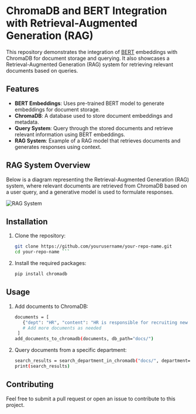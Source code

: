 # ChromaDB and BERT Integration with Retrieval-Augmented Generation (RAG)

This repository demonstrates the integration of [BERT](https://huggingface.co/bert-base-uncased) embeddings with ChromaDB for document storage and querying. It also showcases a Retrieval-Augmented Generation (RAG) system for retrieving relevant documents based on queries.

## Features
- **BERT Embeddings**: Uses pre-trained BERT model to generate embeddings for document storage.
- **ChromaDB**: A database used to store document embeddings and metadata.
- **Query System**: Query through the stored documents and retrieve relevant information using BERT embeddings.
- **RAG System**: Example of a RAG model that retrieves documents and generates responses using context.

## RAG System Overview

Below is a diagram representing the Retrieval-Augmented Generation (RAG) system, where relevant documents are retrieved from ChromaDB based on a user query, and a generative model is used to formulate responses.

![RAG System](path_to_your_image.png)

## Installation

1. Clone the repository:
   ```bash
   git clone https://github.com/yourusername/your-repo-name.git
   cd your-repo-name ```
2. Install the required packages:
   ```bash
   pip install chromadb
   ```
## Usage

1. Add documents to ChromaDB:
   ```bash
   documents = [
      {"dept": "HR", "content": "HR is responsible for recruiting new employees."},
      # Add more documents as needed
    ]
   add_documents_to_chromadb(documents, db_path="docs/")
   ```
2. Query documents from a specific department:
   ``` bash
   search_results = search_department_in_chromadb("docs/", department="IT", query="network", n_results=2)
   print(search_results)
   ```
## Contributing
Feel free to submit a pull request or open an issue to contribute to this project.
